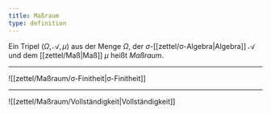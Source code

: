 ```yaml
---
title: Maßraum
type: definition
---
```


Ein Tripel $(\Omega, \mathcal{A}, \mu)$ aus der Menge $\Omega$, der $\sigma$-[[zettel/σ-Algebra|Algebra]] $\mathcal{A}$ und dem [[zettel/Maß|Maß]] $\mu$ heißt *Maßraum*.

---

![[zettel/Maßraum/σ-Finitheit|σ-Finitheit]]

---

![[zettel/Maßraum/Vollständigkeit|Vollständigkeit]]